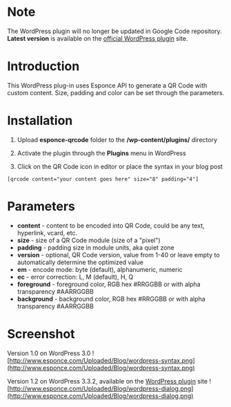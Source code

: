 # Note #
The WordPress plugin will no longer be updated in Google Code repository. **Latest version** is available on the [official WordPress plugin](http://wordpress.org/extend/plugins/esponce-qr-code-generator/) site.

# Introduction #

This WordPress plug-in uses Esponce API to generate a QR Code with custom content. Size, padding and color can be set through the parameters.

# Installation #
1. Upload **esponce-qrcode** folder to the **/wp-content/plugins/** directory

2. Activate the plugin through the **Plugins** menu in WordPress
<a href='Hidden comment: http://www.esponce.com/Uploaded/Blog/wordpress-enable.png'></a>

3. Click on the QR Code icon in editor or place the syntax in your blog post
```
[qrcode content="your content goes here" size="8" padding="4"]
```

# Parameters #
  * **content** - content to be encoded into QR Code, could be any text, hyperlink, vcard, etc.
  * **size** - size of a QR Code module (size of a "pixel")
  * **padding** - padding size in module units, aka quiet zone
  * **version** - optional, QR Code version, value from 1-40 or leave empty to automatically determine the optimized value
  * **em** - encode mode: byte (default), alphanumeric, numeric
  * **ec** - error correction: L, M (default), H, Q
  * **foreground** - foreground color, RGB hex #RRGGBB or with alpha transparency #AARRGGBB
  * **background** - background color, RGB hex #RRGGBB or with alpha transparency #AARRGGBB

# Screenshot #
Version 1.0 on WordPress 3.0
![http://www.esponce.com/Uploaded/Blog/wordpress-syntax.png](http://www.esponce.com/Uploaded/Blog/wordpress-syntax.png)

Version 1.2 on WordPress 3.3.2, available on the [WordPress plugin](http://wordpress.org/extend/plugins/esponce-qr-code-generator/) site
![http://www.esponce.com/Uploaded/Blog/wordpress-dialog.png](http://www.esponce.com/Uploaded/Blog/wordpress-dialog.png)